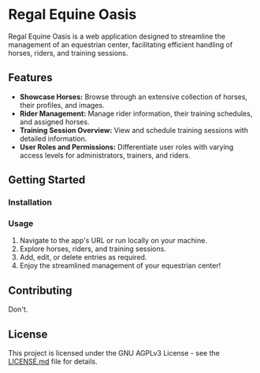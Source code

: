 # Regal Equine Oasis

Regal Equine Oasis is a web application designed to streamline the management of an equestrian center, facilitating efficient handling of horses, riders, and training sessions.

## Features

- **Showcase Horses:** Browse through an extensive collection of horses, their profiles, and images.
- **Rider Management:** Manage rider information, their training schedules, and assigned horses.
- **Training Session Overview:** View and schedule training sessions with detailed information.
- **User Roles and Permissions:** Differentiate user roles with varying access levels for administrators, trainers, and riders.

## Getting Started

### Installation


### Usage

1. Navigate to the app's URL or run locally on your machine.
2. Explore horses, riders, and training sessions.
3. Add, edit, or delete entries as required.
4. Enjoy the streamlined management of your equestrian center!

## Contributing

Don't.

## License

This project is licensed under the GNU AGPLv3 License - see the [LICENSE.md](LICENSE.md) file for details.
